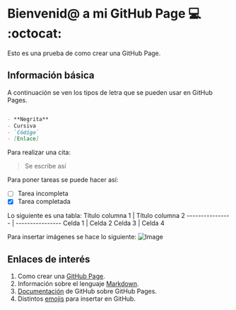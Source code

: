 # Bienvenid@ a mi GitHub Page :computer: :octocat:

Esto es una prueba de como crear una GitHub Page.

## Información básica

A continuación se ven los tipos de letra que se pueden usar en GitHub Pages.

```markdown

- **Negrita**
- Cursiva
- `Código`
- [Enlace]

```

Para realizar una cita:
> Se escribe así
 
Para poner tareas se puede hacer así:
- [ ] Tarea incompleta
- [x] Tarea completada

Lo siguiente es una tabla:
Título columna 1 | Título columna 2
---------------- | ----------------
Celda 1 | Celda 2
Celda 3 | Celda 4

Para insertar imágenes se hace lo siguiente:
![Image](/images/logo.png)

## Enlaces de interés

1. Como crear una [GitHub Page](https://guides.github.com/features/pages/).
2. Información sobre el lenguaje [Markdown](https://guides.github.com/features/mastering-markdown/).
3. [Documentación](https://docs.github.com/categories/github-pages-basics/) de GitHub sobre GitHub Pages.
4. Distintos [emojis](https://www.webfx.com/tools/emoji-cheat-sheet/) para insertar en GitHub.


